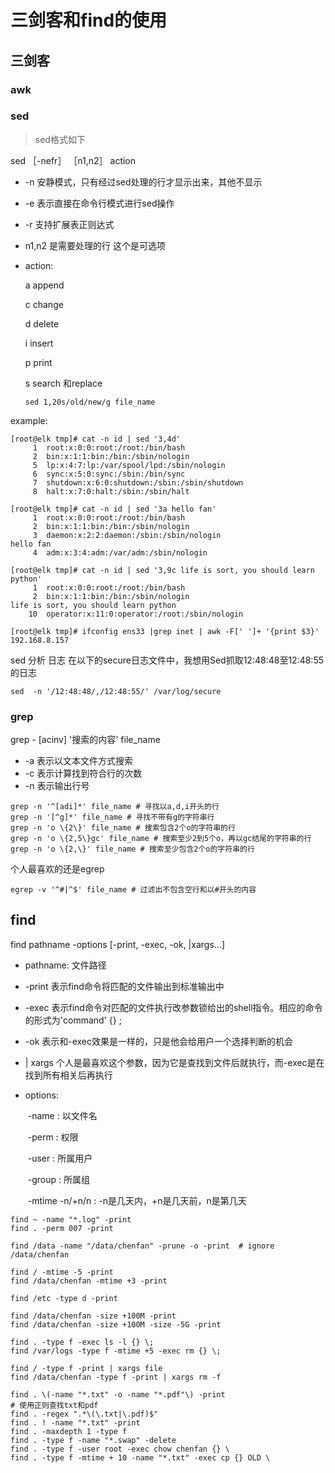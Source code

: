 # 三剑客和find的使用



## 三剑客

### awk



### sed

> sed格式如下

sed ［-nefr］ ［n1,n2］ action

- -n  安静模式，只有经过sed处理的行才显示出来，其他不显示

- -e  表示直接在命令行模式进行sed操作

- -r 支持扩展表正则达式

- n1,n2 是需要处理的行 这个是可选项

- action:

  a append

  c change

  d delete

  i insert

  p print

  s search 和replace 

  ```shell
  sed 1,20s/old/new/g file_name
  ```

example:

```shell
[root@elk tmp]# cat -n id | sed '3,4d'
     1	root:x:0:0:root:/root:/bin/bash
     2	bin:x:1:1:bin:/bin:/sbin/nologin
     5	lp:x:4:7:lp:/var/spool/lpd:/sbin/nologin
     6	sync:x:5:0:sync:/sbin:/bin/sync
     7	shutdown:x:6:0:shutdown:/sbin:/sbin/shutdown
     8	halt:x:7:0:halt:/sbin:/sbin/halt

[root@elk tmp]# cat -n id | sed '3a hello fan'
     1	root:x:0:0:root:/root:/bin/bash
     2	bin:x:1:1:bin:/bin:/sbin/nologin
     3	daemon:x:2:2:daemon:/sbin:/sbin/nologin
hello fan
     4	adm:x:3:4:adm:/var/adm:/sbin/nologin

[root@elk tmp]# cat -n id | sed '3,9c life is sort, you should learn python'
     1	root:x:0:0:root:/root:/bin/bash
     2	bin:x:1:1:bin:/bin:/sbin/nologin
life is sort, you should learn python
    10	operator:x:11:0:operator:/root:/sbin/nologin
    
[root@elk tmp]# ifconfig ens33 |grep inet | awk -F[' ']+ '{print $3}'
192.168.8.157	
```

sed 分析 日志 在以下的secure日志文件中，我想用Sed抓取12∶48∶48至12∶48∶55的日志

```
sed  -n '/12:48:48/,/12:48:55/' /var/log/secure
```

### grep

grep - [acinv] '搜索的内容' file_name

- -a  表示以文本文件方式搜索
- -c 表示计算找到符合行的次数
-  -n 表示输出行号

```
grep -n '^[adi]*' file_name # 寻找以a,d,i开头的行
grep -n '[^g]*' file_name # 寻找不带有g的字符串行
grep -n 'o \{2\}' file_name # 搜索包含2个o的字符串的行
grep -n 'o \{2,5\}gc' file_name # 搜索至少2到5个o，再以gc结尾的字符串的行
grep -n 'o \{2,\}' file_name # 搜索至少包含2个o的字符串的行
```

个人最喜欢的还是egrep

```
egrep -v '^#|^$' file_name # 过滤出不包含空行和以#开头的内容
```

## find

find pathname -options [-print, -exec, -ok, |xargs...]

- pathname: 文件路径

- -print 表示find命令将匹配的文件输出到标准输出中

- -exec 表示find命令对匹配的文件执行改参数锁给出的shell指令。相应的命令的形式为'command' {} \;

- -ok 表示和-exec效果是一样的，只是他会给用户一个选择判断的机会

- | xargs 个人是最喜欢这个参数，因为它是查找到文件后就执行，而-exec是在找到所有相关后再执行

- options:

  ​	-name : 以文件名

  ​	-perm : 权限

  ​	-user : 所属用户

  ​	-group : 所属组

  ​	-mtime -n/+n/n :  -n是几天内，+n是几天前，n是第几天

```
find ~ -name "*.log" -print
find . -perm 007 -print

find /data -name "/data/chenfan" -prune -o -print  # ignore /data/chenfan

find / -mtime -5 -print 
find /data/chenfan -mtime +3 -print

find /etc -type d -print 

find /data/chenfan -size +100M -print 
find /data/chenfan -size +100M -size -5G -print 

find . -type f -exec ls -l {} \;
find /var/logs -type f -mtime +5 -exec rm {} \;

find / -type f -print | xargs file
find /data/chenfan -type f -print | xargs rm -f

find . \(-name "*.txt" -o -name "*.pdf"\) -print
# 使用正则查找txt和pdf
find . -regex ".*\(\.txt|\.pdf)$"
find . ! -name "*.txt" -print
find . -maxdepth 1 -type f
find . -type f -name "*.swap" -delete
find . -type f -user root -exec chow chenfan {} \
find . -type f -mtime + 10 -name "*.txt" -exec cp {} OLD \
```
